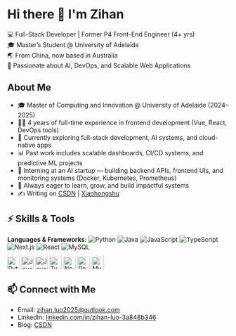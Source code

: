 # Hi there 👋 I'm Zihan

💻 Full-Stack Developer | Former P4 Front-End Engineer (4+ yrs)  
🎓 Master’s Student @ University of Adelaide  
🌏 From China, now based in Australia  
🚀 Passionate about AI, DevOps, and Scalable Web Applications


## About Me

- 🎓 Master of Computing and Innovation @ University of Adelaide (2024–2025)
- 👨‍💻 4 years of full-time experience in frontend development (Vue, React, DevOps tools)
- 🤖 Currently exploring full-stack development, AI systems, and cloud-native apps
- 📊 Past work includes scalable dashboards, CI/CD systems, and predictive ML projects
- 🧪 Interning at an AI startup — building backend APIs, frontend UIs, and monitoring systems (Docker, Kubernetes, Prometheus)
- 🌱 Always eager to learn, grow, and build impactful systems
- ✍️ Writing on [CSDN](https://blog.csdn.net/u010328533?spm=1000.2115.3001.5343) | [Xiaohongshu](https://www.xiaohongshu.com/user/profile/60936340100000000100b71a)



## ⚡ Skills & Tools
**Languages & Frameworks**: 
![Python](https://img.shields.io/badge/Python-3776AB?style=for-the-badge&logo=python&logoColor=white)
![Java](https://img.shields.io/badge/Java-007396?style=for-the-badge&logo=java&logoColor=white)
![JavaScript](https://img.shields.io/badge/JavaScript-F7DF1E?style=for-the-badge&logo=javascript&logoColor=black)
![TypeScript](https://img.shields.io/badge/TypeScript-007ACC?style=for-the-badge&logo=typescript&logoColor=white)
![Next.js](https://img.shields.io/badge/Next.js-000000?style=for-the-badge&logo=nextdotjs&logoColor=white)
![React](https://img.shields.io/badge/React-20232A?style=for-the-badge&logo=react&logoColor=61DAFB)
![MySQL](https://img.shields.io/badge/MySQL-005C84?style=for-the-badge&logo=mysql&logoColor=white)
<!-- Keep size consistent with height; add alt for accessibility -->
<p align="left">
  <img src="https://cdn.jsdelivr.net/gh/devicons/devicon/icons/python/python-original.svg" height="28" alt="Python" />
  <img src="https://cdn.jsdelivr.net/gh/devicons/devicon/icons/java/java-original.svg" height="28" alt="Java" />
  <img src="https://cdn.jsdelivr.net/gh/devicons/devicon/icons/javascript/javascript-original.svg" height="28" alt="JavaScript" />
  <img src="https://cdn.jsdelivr.net/gh/devicons/devicon/icons/typescript/typescript-original.svg" height="28" alt="TypeScript" />
  <img src="https://cdn.jsdelivr.net/gh/devicons/devicon/icons/nextjs/nextjs-original.svg" height="28" alt="Next.js" />
  <img src="https://cdn.jsdelivr.net/gh/devicons/devicon/icons/react/react-original.svg" height="28" alt="React" />
  <img src="https://cdn.jsdelivr.net/gh/devicons/devicon/icons/mysql/mysql-original.svg" height="28" alt="MySQL" />
</p>



## 📫 Connect with Me

- Email: [zihan.luo2025@outlook.com](mailto:zihan.luo2025@outlook.com)
- LinkedIn: [linkedin.com/in/zihan-luo-3a848b346](https://www.linkedin.com/in/zihan-luo-3a848b346/)
- Blog: [CSDN](https://your_csdn_link_here)

